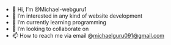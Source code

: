 - 👋 Hi, I’m @Michael-webguru1
- 👀 I’m interested in any kind of website development
- 🌱 I’m currently learning programming
- 💞️ I’m looking to collaborate on 
- 📫 How to reach me via email @michaelguru091@gmail.com

<!---
Michael-webguru1/Michael-webguru1 is a ✨ special ✨ repository because its `README.md` (this file) appears on your GitHub profile.
You can click the Preview link to take a look at your changes.
--->
